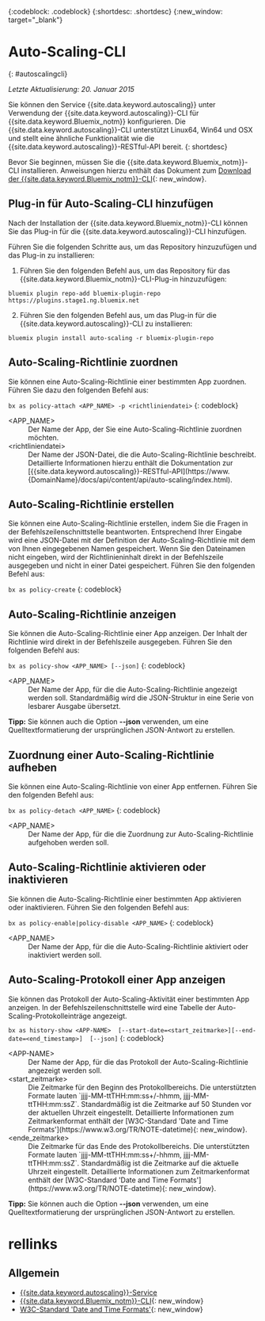 {:codeblock: .codeblock}
{:shortdesc: .shortdesc}
{:new_window: target="_blank"}

# Auto-Scaling-CLI
{: #autoscalingcli}

*Letzte Aktualisierung: 20. Januar 2015*

Sie können den Service {{site.data.keyword.autoscaling}} unter Verwendung der {{site.data.keyword.autoscaling}}-CLI für {{site.data.keyword.Bluemix_notm}} konfigurieren. Die {{site.data.keyword.autoscaling}}-CLI unterstützt Linux64, Win64 und OSX und stellt eine ähnliche Funktionalität wie die {{site.data.keyword.autoscaling}}-RESTful-API bereit.
{: shortdesc}

Bevor Sie beginnen, müssen Sie die {{site.data.keyword.Bluemix_notm}}-CLI installieren. Anweisungen hierzu enthält das Dokument zum [Download der {{site.data.keyword.Bluemix_notm}}-CLI](http://plugins.{DomainName}/ui/home.html){: new_window}.

## Plug-in für Auto-Scaling-CLI hinzufügen

Nach der Installation der {{site.data.keyword.Bluemix_notm}}-CLI können Sie das Plug-in für die {{site.data.keyword.autoscaling}}-CLI hinzufügen.

Führen Sie die folgenden Schritte aus, um das Repository hinzuzufügen und das Plug-in zu installieren:
1. Führen Sie den folgenden Befehl aus, um das Repository für das {{site.data.keyword.Bluemix_notm}}-CLI-Plug-in hinzuzufügen:
```
bluemix plugin repo-add bluemix-plugin-repo https://plugins.stage1.ng.bluemix.net
```
2. Führen Sie den folgenden Befehl aus, um das Plug-in für die {{site.data.keyword.autoscaling}}-CLI zu installieren:
```
bluemix plugin install auto-scaling -r bluemix-plugin-repo
```

## Auto-Scaling-Richtlinie zuordnen

Sie können eine Auto-Scaling-Richtlinie einer bestimmten App zuordnen. Führen Sie dazu den folgenden Befehl aus:

```bx as policy-attach <APP_NAME> -p <richtliniendatei>```
{: codeblock}

<dl class="parml">
<dt class="pt dlterm">&lt;APP_NAME&gt;</dt>
<dd class="pd">Der Name der App, der Sie eine Auto-Scaling-Richtlinie zuordnen möchten.</dd>
<dt class="pt dlterm">&lt;richtliniendatei&gt;</dt>
<dd class="pd">Der Name der JSON-Datei, die die Auto-Scaling-Richtlinie beschreibt. Detaillierte Informationen hierzu enthält die Dokumentation zur [{{site.data.keyword.autoscaling}}-RESTful-API](https://www.{DomainName}/docs/api/content/api/auto-scaling/index.html).</dd>
</dl>


## Auto-Scaling-Richtlinie erstellen

Sie können eine Auto-Scaling-Richtlinie erstellen, indem Sie die Fragen in der Befehlszeilenschnittstelle beantworten. Entsprechend Ihrer Eingabe wird eine JSON-Datei mit der Definition der Auto-Scaling-Richtlinie mit dem von Ihnen eingegebenen Namen gespeichert. Wenn Sie den Dateinamen nicht eingeben, wird der Richtlinieninhalt direkt in der Befehlszeile ausgegeben und nicht in einer Datei gespeichert. Führen Sie den folgenden Befehl aus:

```bx as policy-create```
{: codeblock}


## Auto-Scaling-Richtlinie anzeigen

Sie können die Auto-Scaling-Richtlinie einer App anzeigen. Der Inhalt der Richtlinie wird direkt in der Befehlszeile ausgegeben. Führen Sie den folgenden Befehl aus:

```bx as policy-show <APP_NAME> [--json]```
{: codeblock}

<dl class="parml">
<dt class="pt dlterm">&lt;APP_NAME&gt;</dt>
<dd class="pd">Der Name der App, für die die Auto-Scaling-Richtlinie angezeigt werden soll. Standardmäßig wird die JSON-Struktur in eine Serie von lesbarer Ausgabe übersetzt.</dd>
</dl>

**Tipp:** Sie können auch die Option **--json** verwenden, um eine Quelltextformatierung der ursprünglichen JSON-Antwort zu erstellen.


## Zuordnung einer Auto-Scaling-Richtlinie aufheben

Sie können eine Auto-Scaling-Richtlinie von einer App entfernen. Führen Sie den folgenden Befehl aus:

```bx as policy-detach <APP_NAME>```
{: codeblock}

<dl class="parml">
<dt class="pt dlterm">&lt;APP_NAME&gt;</dt>
<dd class="pd">Der Name der App, für die die Zuordnung zur Auto-Scaling-Richtlinie aufgehoben werden soll.</dd>
</dl>


## Auto-Scaling-Richtlinie aktivieren oder inaktivieren

Sie können die Auto-Scaling-Richtlinie einer bestimmten App aktivieren oder inaktivieren. Führen Sie den folgenden Befehl aus:

```bx as policy-enable|policy-disable <APP_NAME>```
{: codeblock}

<dl class="parml">
<dt class="pt dlterm">&lt;APP_NAME&gt;</dt>
<dd class="pd">Der Name der App, für die die Auto-Scaling-Richtlinie aktiviert oder inaktiviert werden soll.</dd>
</dl>


## Auto-Scaling-Protokoll einer App anzeigen

Sie können das Protokoll der Auto-Scaling-Aktivität einer bestimmten App anzeigen. In der Befehlszeilenschnittstelle wird eine Tabelle der Auto-Scaling-Protokolleinträge angezeigt.

```bx as history-show <APP-NAME>  [--start-date=<start_zeitmarke>][--end-date=<end_timestamp>]  [--json]```
{: codeblock}

<dl class="parml">
<dt class="pt dlterm">&lt;APP-NAME&gt;</dt>
<dd class="pd">Der Name der App, für die das Protokoll der Auto-Scaling-Richtlinie angezeigt werden soll. <dt class="pt dlterm">&lt;start_zeitmarke&gt;</dt>
<dd class="pd">Die Zeitmarke für den Beginn des Protokollbereichs. Die unterstützten Formate lauten `jjjj-MM-ttTHH:mm:ss+/-hhmm, jjjj-MM-ttTHH:mm:ssZ`. Standardmäßig ist die Zeitmarke auf 50 Stunden vor der aktuellen Uhrzeit eingestellt. Detaillierte Informationen zum Zeitmarkenformat enthält der [W3C-Standard 'Date and Time Formats'](https://www.w3.org/TR/NOTE-datetime){: new_window}.
<dt class="pt dlterm">&lt;ende_zeitmarke&gt;</dt>
<dd class="pd">Die Zeitmarke für das Ende des Protokollbereichs. Die unterstützten Formate lauten `jjjj-MM-ttTHH:mm:ss+/-hhmm, jjjj-MM-ttTHH:mm:ssZ`. Standardmäßig ist die Zeitmarke auf die aktuelle Uhrzeit eingestellt. Detaillierte Informationen zum Zeitmarkenformat enthält der [W3C-Standard 'Date and Time Formats'](https://www.w3.org/TR/NOTE-datetime){: new_window}.
</dl>

**Tipp:** Sie können auch die Option **--json** verwenden, um eine Quelltextformatierung der ursprünglichen JSON-Antwort zu erstellen.

# rellinks
## Allgemein
* [{{site.data.keyword.autoscaling}}-Service](../../services/Auto-Scaling/index.html)
* [{{site.data.keyword.Bluemix_notm}}-CLI](http://plugins.{DomainName}/ui/home.html){: new_window}
* [W3C-Standard 'Date and Time Formats'](https://www.w3.org/TR/NOTE-datetime){: new_window}


